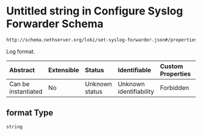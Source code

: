 # Untitled string in Configure Syslog Forwarder Schema

```txt
http://schema.nethserver.org/loki/set-syslog-forwarder.json#/properties/format
```

Log format.

| Abstract            | Extensible | Status         | Identifiable            | Custom Properties | Additional Properties | Access Restrictions | Defined In                                                                           |
| :------------------ | :--------- | :------------- | :---------------------- | :---------------- | :-------------------- | :------------------ | :----------------------------------------------------------------------------------- |
| Can be instantiated | No         | Unknown status | Unknown identifiability | Forbidden         | Allowed               | none                | [set-syslog-forwarder.json\*](loki/set-syslog-forwarder.json "open original schema") |

## format Type

`string`
